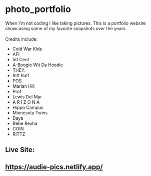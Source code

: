 # photo_portfolio    

When I'm not coding I like taking pictures.  This is a portfolio website showcasing some of my favorite snapshots over the years. <br><br>Credits include:

* Cold War Kids
* AFI
* 50 Cent
* A-Boogie Wit Da Hoodie
* THEY.
* Riff Raff
* POS
* Marian Hill
* Prof 
* Lewis Del Mar
* A R I Z O N A
* Hippo Campus
* Minnesota Twins
* Daya 
* Bebe Rexha
* COIN
* RITTZ


## Live Site:
## https://audie-pics.netlify.app/
